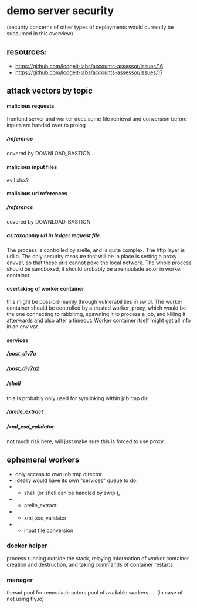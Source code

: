 # demo server security

(security concerns of other types of deployments would currently be subsumed in this overview)

## resources:
* https://github.com/lodgeit-labs/accounts-assessor/issues/16
* https://github.com/lodgeit-labs/accounts-assessor/issues/17


## attack vectors by topic

#### malicious requests
frontend server and worker does some file retrieval and conversion before inputs are handed over to prolog
##### /reference
covered by DOWNLOAD_BASTION

#### malicious input files
evil xlsx?

#### malicious url references
##### /reference
covered by DOWNLOAD_BASTION
##### as taxanomy url in ledger request file
The process is controlled by arelle, and is quite complex. The http layer is urllib.
The only security measure that will be in place is setting a proxy envvar, so that these urls cannot poke the local network.
The whole process should be sandboxed, it should probably be a remoulade actor in worker container.

#### overtaking of worker container
this might be possible mainly through vulnerabilities in swipl. The worker container should be controlled by a trusted worker_proxy, which would be the one connecting to rabbitmq, spawning it to process a job, and killing it afterwards and also after a timeout. Worker container itself might get all info in an env var.

#### services


##### /post_div7a
##### /post_div7a2
##### /shell
this is probably only used for symlinking within job tmp dir.
##### /arelle_extract
##### /xml_xsd_validator
not much risk here, will just make sure this is forced to use proxy.






## ephemeral workers
* only access to own job tmp director
* ideally would have its own "services" queue to do:
* * shell (or shell can be handled by swipl), 
* * arelle_extract
* * xml_xsd_validator
* * input file conversion

### docker helper
process running outside the stack, relaying information of worker container creation and destruction, and taking commands of container restarts

### manager
thread pool for remoulade actors
pool of available workers .... (in case of not using fly.io)

